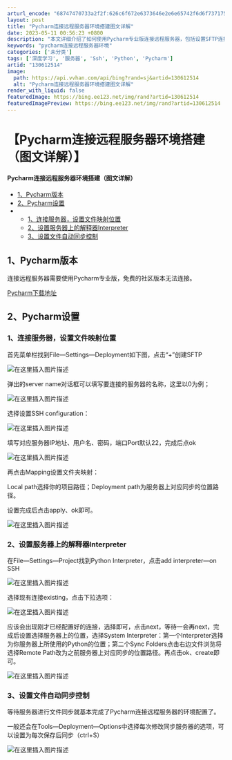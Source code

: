 ```yaml
---
arturl_encode: "68747470733a2f2f:626c6f672e6373646e2e6e65742f6d6f73717569746f5f732f:61727469636c652f64657461696c732f313330363132353134"
layout: post
title: "Pycharm连接远程服务器环境搭建图文详解"
date: 2023-05-11 00:56:23 +0800
description: "本文详细介绍了如何使用Pycharm专业版连接远程服务器，包括设置SFTP连接，配置服务器上的Pyt"
keywords: "pycharm连接远程服务器环境"
categories: ['未分类']
tags: ['深度学习', '服务器', 'Ssh', 'Python', 'Pycharm']
artid: "130612514"
image:
  path: https://api.vvhan.com/api/bing?rand=sj&artid=130612514
  alt: "Pycharm连接远程服务器环境搭建图文详解"
render_with_liquid: false
featuredImage: https://bing.ee123.net/img/rand?artid=130612514
featuredImagePreview: https://bing.ee123.net/img/rand?artid=130612514
---
```


# 【Pycharm连接远程服务器环境搭建（图文详解）】

#### Pycharm连接远程服务器环境搭建（图文详解）

* [1、Pycharm版本](#1Pycharm_2)
* [2、Pycharm设置](#2Pycharm_7)
* + [1、连接服务器，设置文件映射位置](#1_8)
  + [2、设置服务器上的解释器Interpreter](#2Interpreter_21)
  + [3、设置文件自动同步控制](#3_28)

## 1、Pycharm版本

连接远程服务器需要使用Pycharm专业版，免费的社区版本无法连接。
  
[Pycharm下载地址](https://www.jetbrains.com/pycharm/)

## 2、Pycharm设置

### 1、连接服务器，设置文件映射位置

首先菜单栏找到File—Settings—Deployment如下图，点击“+”创建SFTP
  
![在这里插入图片描述](https://i-blog.csdnimg.cn/blog_migrate/c7c803d0bc72606c19a54be512842369.png#pic_center)
  
弹出的server name对话框可以填写要连接的服务器的名称，这里以0为例；
  
![在这里插入图片描述](https://i-blog.csdnimg.cn/blog_migrate/72102bd4b9e69aeb5e249610a6dd08b6.png#pic_center)
  
选择设置SSH configuration：
  
![在这里插入图片描述](https://i-blog.csdnimg.cn/blog_migrate/c7d9c156252fc72a2b976afa82f4e468.png#pic_center)
  
填写对应服务器IP地址、用户名、密码，端口Port默认22，完成后点ok
  
![在这里插入图片描述](https://i-blog.csdnimg.cn/blog_migrate/b5c9b3a9dfb8a3ec96c6a0cd175f3c91.png#pic_center)
  
再点击Mapping设置文件夹映射：
  
Local path选择你的项目路径；Deployment path为服务器上对应同步的位置路径。
  
设置完成后点击apply、ok即可。
  
![在这里插入图片描述](https://i-blog.csdnimg.cn/blog_migrate/d4e723d4a0a858057841e6e1adb76b45.png#pic_center)

### 2、设置服务器上的解释器Interpreter

在File—Settings—Project找到Python Interpreter，点击add interpreter—on SSH
  
![在这里插入图片描述](https://i-blog.csdnimg.cn/blog_migrate/1fae14aa6daa9f362d7e51c345e96553.png#pic_center)
  
选择现有连接existing，点击下拉选项：
  
![在这里插入图片描述](https://i-blog.csdnimg.cn/blog_migrate/f20ec2efb534ea49082f39f584dba2b0.png#pic_center)
  
应该会出现刚才已经配置好的连接，选择即可，点击next，等待一会再next，完成后设置选择服务器上的位置，选择System Interpreter：第一个Interpreter选择为你服务器上所使用的Python的位置；第二个Sync Folders点击右边文件浏览将选择Remote Path改为之前服务器上对应同步的位置路径。再点击ok、create即可。
  
![在这里插入图片描述](https://i-blog.csdnimg.cn/blog_migrate/dcf6def7acee1f8ee3a930ca44285f92.png#pic_center)

### 3、设置文件自动同步控制

等待服务器进行文件同步就基本完成了Pycharm连接远程服务器的环境配置了。
  
一般还会在Tools—Deployment—Options中选择每次修改同步服务器的选项，可以设置为每次保存后同步（ctrl+S）
  
![在这里插入图片描述](https://i-blog.csdnimg.cn/blog_migrate/92bb9ed0a2393d4bcd16b93580f884ee.png#pic_center)